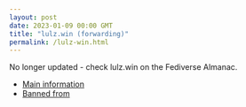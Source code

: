 ```yaml
---
layout: post
date: 2023-01-09 00:00 GMT
title: "lulz.win (forwarding)"
permalink: /lulz-win.html
---
```


No longer updated - check lulz.win on the Fediverse Almanac.

* [Main information](https://www.fediversealmanac.com/api/v1/instances/lulz.win)
* [Banned from](https://www.fediversealmanac.com/api/v1/instances/lulz.win/banned_from)

